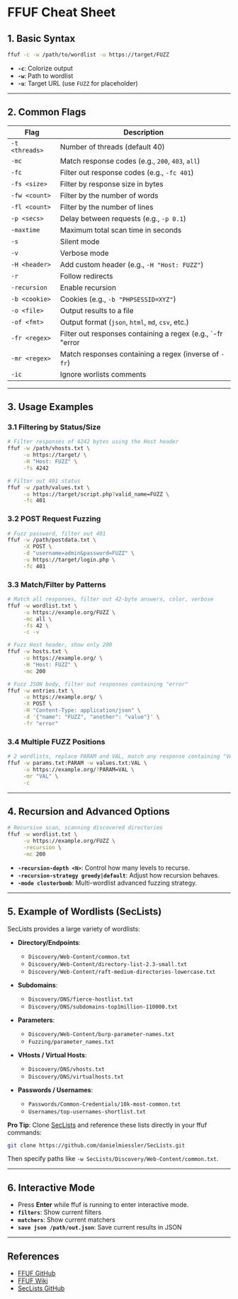 # FFUF Cheat Sheet

## **1. Basic Syntax**

```bash
ffuf -c -w /path/to/wordlist -u https://target/FUZZ
```

- **`-c`**: Colorize output
- **`-w`**: Path to wordlist
- **`-u`**: Target URL (use `FUZZ` for placeholder)

---

## **2. Common Flags**

|**Flag**|**Description**|
|---|---|
|`-t <threads>`|Number of threads (default 40)|
|`-mc`|Match response codes (e.g., `200`, `403`, `all`)|
|`-fc`|Filter out response codes (e.g., `-fc 401`)|
|`-fs <size>`|Filter by response size in bytes|
|`-fw <count>`|Filter by the number of words|
|`-fl <count>`|Filter by the number of lines|
|`-p <secs>`|Delay between requests (e.g., `-p 0.1`)|
|`-maxtime`|Maximum total scan time in seconds|
|`-s`|Silent mode|
|`-v`|Verbose mode|
|`-H <header>`|Add custom header (e.g., `-H "Host: FUZZ"`)|
|`-r`|Follow redirects|
|`-recursion`|Enable recursion|
|`-b <cookie>`|Cookies (e.g., `-b "PHPSESSID=XYZ"`)|
|`-o <file>`|Output results to a file|
|`-of <fmt>`|Output format (`json`, `html`, `md`, `csv`, etc.)|
|`-fr <regex>`|Filter out responses containing a regex (e.g., `-fr "error|
|`-mr <regex>`|Match responses containing a regex (inverse of `-fr`)|
|`-ic`|Ignore worlists comments|

---

## **3. Usage Examples**

### 3.1 **Filtering by Status/Size**

```bash
# Filter responses of 4242 bytes using the Host header
ffuf -w /path/vhosts.txt \
     -u https://target/ \
     -H "Host: FUZZ" \
     -fs 4242
```

```bash
# Filter out 401 status
ffuf -w /path/values.txt \
     -u https://target/script.php?valid_name=FUZZ \
     -fc 401
```

### 3.2 **POST Request Fuzzing**

```bash
# Fuzz password, filter out 401
ffuf -w /path/postdata.txt \
     -X POST \
     -d "username=admin&password=FUZZ" \
     -u https://target/login.php \
     -fc 401
```

### 3.3 **Match/Filter by Patterns**

```bash
# Match all responses, filter out 42-byte answers, color, verbose
ffuf -w wordlist.txt \
     -u https://example.org/FUZZ \
     -mc all \
     -fs 42 \
     -c -v
```

```bash
# Fuzz Host header, show only 200
ffuf -w hosts.txt \
     -u https://example.org/ \
     -H "Host: FUZZ" \
     -mc 200
```

```bash
# Fuzz JSON body, filter out responses containing "error"
ffuf -w entries.txt \
     -u https://example.org/ \
     -X POST \
     -H "Content-Type: application/json" \
     -d '{"name": "FUZZ", "another": "value"}' \
     -fr "error"
```

### 3.4 **Multiple FUZZ Positions**

```bash
# 2 wordlists, replace PARAM and VAL, match any response containing "VAL"
ffuf -w params.txt:PARAM -w values.txt:VAL \
     -u https://example.org/?PARAM=VAL \
     -mr "VAL" \
     -c
```

---

## **4. Recursion and Advanced Options**

```bash
# Recursive scan, scanning discovered directories
ffuf -w wordlist.txt \
     -u https://example.org/FUZZ \
     -recursion \
     -mc 200
```

- **`-recursion-depth <N>`**: Control how many levels to recurse.
- **`-recursion-strategy greedy|default`**: Adjust how recursion behaves.
- **`-mode clusterbomb`**: Multi-wordlist advanced fuzzing strategy.

---

## **5. Example of Wordlists (SecLists)**

SecLists provides a large variety of wordlists:

- **Directory/Endpoints**:
    
    - `Discovery/Web-Content/common.txt`
    - `Discovery/Web-Content/directory-list-2.3-small.txt`
    - `Discovery/Web-Content/raft-medium-directories-lowercase.txt`
- **Subdomains**:
    
    - `Discovery/DNS/fierce-hostlist.txt`
    - `Discovery/DNS/subdomains-top1million-110000.txt`
- **Parameters**:
    
    - `Discovery/Web-Content/burp-parameter-names.txt`
    - `Fuzzing/parameter_names.txt`
- **VHosts / Virtual Hosts**:
    
    - `Discovery/DNS/vhosts.txt`
    - `Discovery/DNS/virtualhosts.txt`
- **Passwords / Usernames**:
    
    - `Passwords/Common-Credentials/10k-most-common.txt`
    - `Usernames/top-usernames-shortlist.txt`

**Pro Tip**: Clone [SecLists](https://github.com/danielmiessler/SecLists) and reference these lists directly in your ffuf commands:

```bash
git clone https://github.com/danielmiessler/SecLists.git
```

Then specify paths like `-w SecLists/Discovery/Web-Content/common.txt`.

---

## **6. Interactive Mode**

- Press **Enter** while ffuf is running to enter interactive mode.
- **`filters`**: Show current filters
- **`matchers`**: Show current matchers
- **`save json /path/out.json`**: Save current results in JSON

---

## **References**

- [FFUF GitHub](https://github.com/ffuf/ffuf)
- [FFUF Wiki](https://github.com/ffuf/ffuf/wiki)
- [SecLists GitHub](https://github.com/danielmiessler/SecLists)

